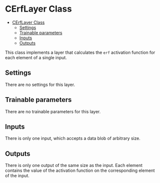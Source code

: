 # CErfLayer Class

<!-- TOC -->

- [CErfLayer Class](#cerflayer-class)
    - [Settings](#settings)
    - [Trainable parameters](#trainable-parameters)
    - [Inputs](#inputs)
    - [Outputs](#outputs)

<!-- /TOC -->

This class implements a layer that calculates the `erf` activation function for each element of a single input.

## Settings

There are no settings for this layer.

## Trainable parameters

There are no trainable parameters for this layer.

## Inputs

There is only one input, which accepts a data blob of arbitrary size.

## Outputs

There is only one output of the same size as the input. Each element contains the value of the activation function on the corresponding element of the input.
